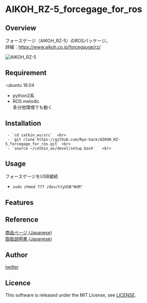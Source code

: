# AIKOH_RZ-5_forcegage_for_ros

## Overview
フォースゲージ（AIKOH_RZ-5）のROSパッケージ。 <br>
詳細：https://www.aikoh.co.jp/forcegauge/rz/ <br>

![AIKOH_RZ-5](https://user-images.githubusercontent.com/36100321/140645407-81af34fd-451e-4b16-b041-acf035970be1.jpeg) <br>

## Requirement <br>

-ubuntu 18.04 <br>
- python2系 <br>
- ROS melodic <br>
多分他環境でも動く

## Installation <br>

     - `cd catkin_ws/src`  <br>
     - `git clone https://github.com/Ryo-hack/AIKOH_RZ-5_forcegage_for_ros.git` <br>
     - `source ~/catkin_ws/devel/setup.bash`   <br>
## Usage

フォースゲージをUSB接続 <br>
 - `sudo chmod 777 /dev/ttyUSB"NUM"`   <br>

## Features

## Reference
[商品ページ (Japanese)](https://www.aikoh.co.jp/forcegauge/rz/) <br>
[取扱説明書 (Japanese)](https://www.aikoh.co.jp/wp-content/uploads/AIKOH_RZ_manual_JP_2019.5.pdf)   <br>

## Author
[twitter](https://twitter.com/Ryo_hack_) <br>

## Licence
This software is released under the MIT License, see [LICENSE](./LICENSE). <br>

```
